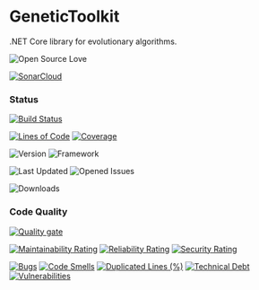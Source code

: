# GeneticToolkit

.NET Core library for evolutionary algorithms.

![Open Source Love](https://img.shields.io/github/license/malasz/GeneticToolkit.svg?color=blue&style=for-the-badge)

[![SonarCloud](https://sonarcloud.io/images/project_badges/sonarcloud-white.svg)](https://sonarcloud.io/dashboard?id=GeneticToolkit)


### Status

[![Build Status](https://img.shields.io/azure-devops/build/malasz/d96eee72-055c-487a-b498-5da0c1e2387c/9.svg?style=for-the-badge)](https://img.shields.io/azure-devops/build/malasz/d96eee72-055c-487a-b498-5da0c1e2387c/9.svg?style=for-the-badge)

[![Lines of Code](https://sonarcloud.io/api/project_badges/measure?project=GeneticToolkit&metric=ncloc)](https://sonarcloud.io/dashboard?id=GeneticToolkit)
[![Coverage](https://sonarcloud.io/api/project_badges/measure?project=GeneticToolkit&metric=coverage)](https://sonarcloud.io/dashboard?id=GeneticToolkit)

![Version](https://img.shields.io/nuget/v/GeneticToolkit.svg?style=for-the-badge)
![Framework](https://img.shields.io/badge/.NET%20Core-2.2-brightgreen.svg?style=for-the-badge)

![Last Updated](https://img.shields.io/github/last-commit/malasz/GeneticToolkit.svg?style=for-the-badge)
![Opened Issues](https://img.shields.io/github/issues-raw/malasz/GeneticToolkit.svg?style=for-the-badge)

![Downloads](https://img.shields.io/nuget/dt/GeneticToolkit.svg?style=for-the-badge)


### Code Quality
[![Quality gate](https://sonarcloud.io/api/project_badges/quality_gate?project=GeneticToolkit)](https://sonarcloud.io/dashboard?id=GeneticToolkit)


[![Maintainability Rating](https://sonarcloud.io/api/project_badges/measure?project=GeneticToolkit&metric=sqale_rating)](https://sonarcloud.io/dashboard?id=GeneticToolkit)
[![Reliability Rating](https://sonarcloud.io/api/project_badges/measure?project=GeneticToolkit&metric=reliability_rating)](https://sonarcloud.io/dashboard?id=GeneticToolkit)
[![Security Rating](https://sonarcloud.io/api/project_badges/measure?project=GeneticToolkit&metric=security_rating)](https://sonarcloud.io/dashboard?id=GeneticToolkit)


[![Bugs](https://sonarcloud.io/api/project_badges/measure?project=GeneticToolkit&metric=bugs)](https://sonarcloud.io/dashboard?id=GeneticToolkit)
[![Code Smells](https://sonarcloud.io/api/project_badges/measure?project=GeneticToolkit&metric=code_smells)](https://sonarcloud.io/dashboard?id=GeneticToolkit)
[![Duplicated Lines (%)](https://sonarcloud.io/api/project_badges/measure?project=GeneticToolkit&metric=duplicated_lines_density)](https://sonarcloud.io/dashboard?id=GeneticToolkit)
[![Technical Debt](https://sonarcloud.io/api/project_badges/measure?project=GeneticToolkit&metric=sqale_index)](https://sonarcloud.io/dashboard?id=GeneticToolkit)
[![Vulnerabilities](https://sonarcloud.io/api/project_badges/measure?project=GeneticToolkit&metric=vulnerabilities)](https://sonarcloud.io/dashboard?id=GeneticToolkit)
